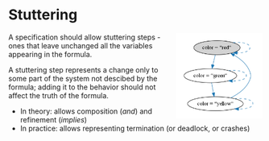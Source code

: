 Stuttering
==========

<img src="img/stuttering.png" style="float: right;" height="170"/>

A specification should allow stuttering steps - ones that leave
unchanged all the variables appearing in the formula.

A stuttering step represents a change only to some part of the system not descibed by the formula; adding it to the behavior should not affect the truth of the formula.

- In theory: allows composition (_and_) and refinement (_implies_)
- In practice: allows representing termination (or deadlock, or crashes)
